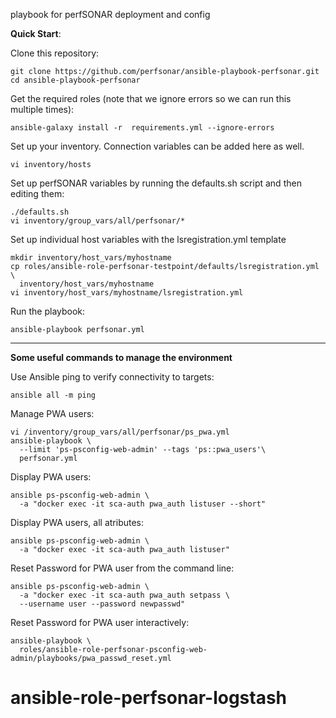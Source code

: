 playbook for perfSONAR deployment and config

**Quick Start**:

Clone this repository:

```
git clone https://github.com/perfsonar/ansible-playbook-perfsonar.git
cd ansible-playbook-perfsonar
```

Get the required roles (note that we ignore errors so we can run this multiple times):

```
ansible-galaxy install -r  requirements.yml --ignore-errors
```

Set up your inventory.  Connection variables can be added here as well.

```
vi inventory/hosts
```

Set up perfSONAR variables by running the defaults.sh script and then editing them:

```
./defaults.sh
vi inventory/group_vars/all/perfsonar/*
```

Set up individual host variables with the lsregistration.yml template

```
mkdir inventory/host_vars/myhostname
cp roles/ansible-role-perfsonar-testpoint/defaults/lsregistration.yml \
  inventory/host_vars/myhostname
vi inventory/host_vars/myhostname/lsregistration.yml
```

Run the playbook:

```
ansible-playbook perfsonar.yml
```

---

**Some useful commands to manage the environment**

Use Ansible ping to verify connectivity to targets:

```
ansible all -m ping
```

Manage PWA users:
```
vi /inventory/group_vars/all/perfsonar/ps_pwa.yml
ansible-playbook \
  --limit 'ps-psconfig-web-admin' --tags 'ps::pwa_users'\
  perfsonar.yml
```

Display PWA users:
```
ansible ps-psconfig-web-admin \
  -a "docker exec -it sca-auth pwa_auth listuser --short"
```

Display PWA users, all atributes:
```
ansible ps-psconfig-web-admin \
  -a "docker exec -it sca-auth pwa_auth listuser"
```
  
Reset Password for PWA user from the command line:
```
ansible ps-psconfig-web-admin \
  -a "docker exec -it sca-auth pwa_auth setpass \
  --username user --password newpasswd"
```

Reset Password for PWA user interactively:
```
ansible-playbook \
  roles/ansible-role-perfsonar-psconfig-web-admin/playbooks/pwa_passwd_reset.yml
```
# ansible-role-perfsonar-logstash
